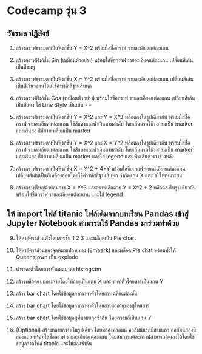 # Codecamp รุ่น 3

## วัชรพล ปฏิสังข์ 

1. สร้างกราฟธรรมดาเป็นฟังก์ชั่น Y = X^2 พร้อมใส่ชื่อกราฟ รายละเอียดแต่ละแกน 

2. สร้างกราฟฟังก์ชั่น Sin (เหมือนตัวอย่าง) พร้อมใส่ชื่อกราฟ รายละเอียดแต่ละแกน เปลี่ยนสีเส้นเป็นสีชมพู 

3. สร้างกราฟธรรมดาเป็นฟังก์ชั่น X = Y^2 พร้อมใส่ชื่อกราฟ รายละเอียดแต่ละแกน เปลี่ยนสีเส้นเป็นสีเขียวอ่อนโดยใช้ค่ารหัสสีฐานสิบหก

4. สร้างกราฟฟังก์ชั่น Cos (เหมือนตัวอย่าง) พร้อมใส่ชื่อกราฟ รายละเอียดแต่ละแกน เปลี่ยนสีเส้นเป็นสีแดง ใส่ Line Style เป็นเส้น - - 

5. สร้างกราฟธรรมดาเป็นฟังก์ชั่น Y = X^2 และ Y = X^3 พล็อตลงในรูปเดียวกัน พร้อมใส่ชื่อกราฟ รายละเอียดแต่ละแกน ใช้สีแดงและน้ำเงินตามลำดับ 
   โดยเส้นแรกใช้วงกลมเป็น marker และเส้นสองใช้สามเหลี่ยมเป็น marker

6. สร้างกราฟธรรมดาเป็นฟังก์ชั่น Y = X^2 และ X = Y^2 พล็อตลงในรูปเดียวกัน พร้อมใส่ชื่อกราฟ รายละเอียดแต่ละแกน ใช้สีแดงและน้ำเงินตามลำดับ 
   โดยเส้นแรกใช้วงกลมเป็น marker และเส้นสองใช้สามเหลี่ยมเป็น marker และใส่ legend และเพิ่มเส้นตารางข้างหลัง

7. สร้างกราฟธรรมดาเป็นฟังก์ชั่น X = Y^2 + 4*Y พร้อมใส่ชื่อกราฟ รายละเอียดแต่ละแกน เปลี่ยนสีเส้นเป็นสีเหลืองอ่อนโดยใช้ค่ารหัสสีฐานสิบหก จำกัดแกน X และ Y ให้เหมาะสม 

8. สร้างกราฟใหญ่ด้วยสมการ X = Y^3 และกราฟเล็กด้วย Y = X^2 + 2 พล็อตลงในรูปเดียวกัน พร้อมใส่ชื่อกราฟ รายละเอียดแต่ละแกน และใส่ legend

## ให้ import ไฟล์ titanic ไฟล์เดิมจากบทเรียน Pandas เข้าสู่ Jupyter Notebook สามารถใช้ Pandas มาร่วมทำด้วย

9. ให้หาอัตราส่วนตั๋วโดยสารชั้น 1 2 3 และพล็อตเป็น Pie chart 

10. ให้หาอัตราส่วนของจุดหมายปลายทาง (Embark) และพล็อต Pie chat พร้อมทั้งให้ Queenstown เป็น explode

11. นำราคาตั๋วโดยสารทั้งหมดมาหา histogram

12. สร้างพล็อตแบบกระจายโดยให้อายุเป็นแกน X และ ราคาตั๋วโดยสารเป็นแกน Y

13. สร้าง bar chart โดยใช้ข้อมูลจากราคาตั๋วโดยสารเฉลี่ยแต่ละชั้น 

14. สร้าง bar chart โดยใช้ข้อมูลจากราคาตั๋วโดยสารต่ออายุของผู้โดยสาร

15. สร้าง bar chart โดยใช้ข้อมูลผู้ที่นามสกุลซ้ำกัน โดยความถี่เป็นแกน Y

16. (Optional) สร้างหลายกราฟในรูปเดียว โดยมีสองคอลัมน์ คอลัมน์แรกมีสามแถว คอลัมน์สองมีสองแถว พร้อมใส่ชื่อกราฟ รายละเอียดแต่ละแกน โดยสมการแต่ละกราฟสามารถคิดเองได้โดยใช้ข้อมูลจากไฟล์ titanic และไม่ต้องซ้ำกัน



